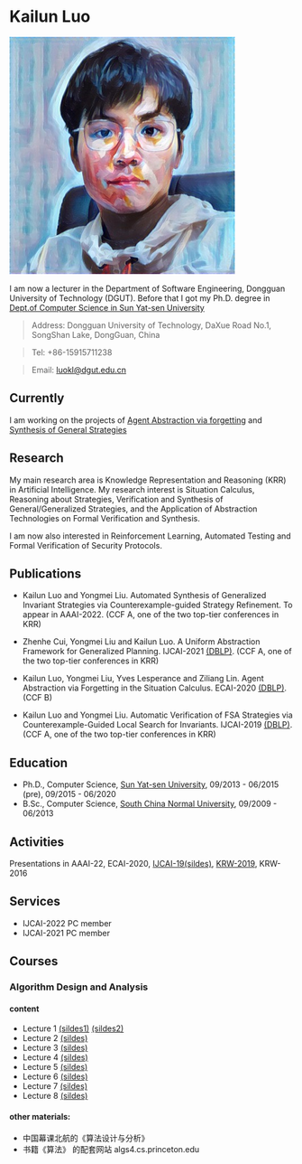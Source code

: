 # Kailun Luo 
![mypc](myphoto1.jpg)

I am now a lecturer in the Department of Software Engineering,  Dongguan University of Technology (DGUT). 
Before that I got my Ph.D. degree in [Dept.of Computer Science in Sun Yat-sen University](http://sdcs.sysu.edu.cn)


  
  >Address: Dongguan University of Technology, DaXue Road No.1, SongShan Lake, DongGuan, China
  
  >Tel: +86-15915711238
  
  >Email: luokl@dgut.edu.cn


## Currently

I am working on the projects of [Agent Abstraction via forgetting](https://github.com/luokailun/planning-abstraction) and [Synthesis of General Strategies](https://github.com/luokailun/synthesizer)


## Research

My main research area is Knowledge Representation and Reasoning (KRR) in Artificial Intelligence. My research interest is Situation Calculus, Reasoning about Strategies, Verification and Synthesis of General/Generalized Strategies, and the Application of Abstraction Technologies on Formal Verification and Synthesis. 


I am now also interested in Reinforcement Learning, Automated Testing and Formal Verification of Security Protocols.


## Publications

- Kailun Luo and Yongmei Liu. Automated Synthesis of Generalized Invariant Strategies via Counterexample-guided Strategy Refinement. To appear in AAAI-2022. (CCF A, one of the two top-tier conferences in KRR)

- Zhenhe Cui, Yongmei Liu and Kailun Luo. A Uniform Abstraction Framework for Generalized Planning. IJCAI-2021 [(DBLP)](https://dblp.uni-trier.de/pers/hd/l/Luo:Kailun).  (CCF A, one of the two top-tier conferences in KRR)

- Kailun Luo, Yongmei Liu, Yves Lesperance and Ziliang Lin. Agent Abstraction via Forgetting in  the Situation Calculus. ECAI-2020 [(DBLP)](https://dblp.uni-trier.de/pers/hd/l/Luo:Kailun). (CCF B)

- Kailun Luo and Yongmei Liu. Automatic Verification of FSA Strategies via Counterexample-Guided Local Search for Invariants. IJCAI-2019 [(DBLP)](https://dblp.uni-trier.de/pers/hd/l/Luo:Kailun).  (CCF A, one of the two top-tier conferences in KRR)

## Education
- Ph.D., Computer Science, [Sun Yat-sen University](http://sdcs.sysu.edu.cn), 09/2013 - 06/2015 (pre), 09/2015 - 06/2020
- B.Sc., Computer Science, [South China Normal University](http://cs.scnu.edu.cn), 09/2009 - 06/2013

## Activities

Presentations in AAAI-22, ECAI-2020, [IJCAI-19](https://www.ijcai19.org)[(sildes)](kailun_ijcai_2019.pdf), [KRW-2019](http://kr2019.sgmtu.edu.cn), KRW-2016


## Services

- IJCAI-2022 PC member
- IJCAI-2021 PC member

## Courses

### Algorithm Design and Analysis

#### content

- Lecture 1 [(sildes1)](1algo1-1.pdf) [(sildes2)](1algo1-2.pdf)
- Lecture 2 [(sildes)](1algo2.pdf)
- Lecture 3 [(sildes)](1algo3.pdf)
- Lecture 4 [(sildes)](1algo4.pdf)
- Lecture 5 [(sildes)](1algo5.pdf)
- Lecture 6 [(sildes)](1algo6.pdf)
- Lecture 7 [(sildes)](1algo7.pdf)
- Lecture 8 [(sildes)](1algo8.pdf)

#### other materials:

- 中国幕课北航的《算法设计与分析》
- 书籍《算法》 的配套网站 algs4.cs.princeton.edu


